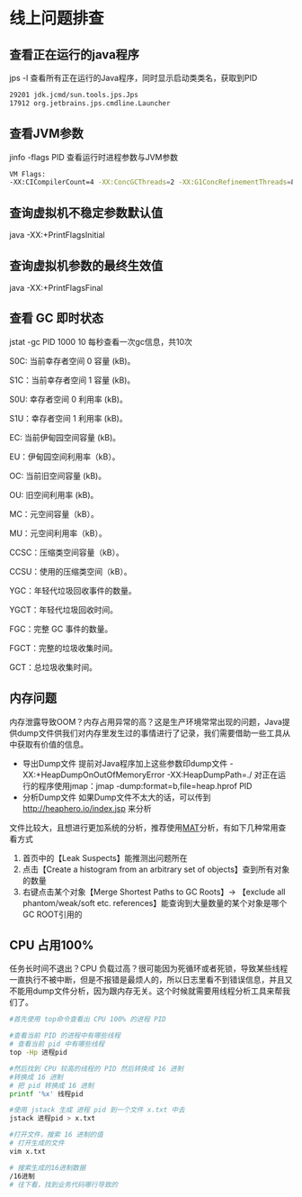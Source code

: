 # 线上问题排查

## 查看正在运行的java程序
jps -l 查看所有正在运行的Java程序，同时显示启动类类名，获取到PID
```bash
29201 jdk.jcmd/sun.tools.jps.Jps
17912 org.jetbrains.jps.cmdline.Launcher
```

## 查看JVM参数
jinfo -flags PID 查看运行时进程参数与JVM参数
```bash
VM Flags:
-XX:CICompilerCount=4 -XX:ConcGCThreads=2 -XX:G1ConcRefinementThreads=8 -XX:G1HeapRegionSize=1048576 -XX:GCDrainStackTargetSize=64 -XX:InitialHeapSize=268435456 -XX:MarkStackSize=4194304 -XX:MaxHeapSize=4294967296 -XX:MaxNewSize=2576351232 -XX:MinHeapDeltaBytes=1048576 -XX:NonNMethodCodeHeapSize=5836300 -XX:NonProfiledCodeHeapSize=122910970 -XX:ProfiledCodeHeapSize=122910970 -XX:ReservedCodeCacheSize=251658240 -XX:+SegmentedCodeCache -XX:+UseCompressedClassPointers -XX:+UseCompressedOops -XX:+UseFastUnorderedTimeStamps -XX:+UseG1GC 
```
## 查询虚拟机不稳定参数默认值

java -XX:+PrintFlagsInitial

## 查询虚拟机参数的最终生效值

java -XX:+PrintFlagsFinal

## 查看 GC 即时状态
jstat -gc PID 1000 10 每秒查看一次gc信息，共10次

S0C: 当前幸存者空间 0 容量 (kB)。

S1C：当前幸存者空间 1 容量 (kB)。

S0U: 幸存者空间 0 利用率 (kB)。

S1U：幸存者空间 1 利用率 (kB)。

EC: 当前伊甸园空间容量 (kB)。

EU：伊甸园空间利用率（kB）。

OC: 当前旧空间容量 (kB)。

OU: 旧空间利用率 (kB)。

MC：元空间容量（kB）。

MU：元空间利用率（kB）。

CCSC：压缩类空间容量（kB）。

CCSU：使用的压缩类空间（kB）。

YGC：年轻代垃圾回收事件的数量。

YGCT：年轻代垃圾回收时间。

FGC：完整 GC 事件的数量。

FGCT：完整的垃圾收集时间。

GCT：总垃圾收集时间。

## 内存问题
内存泄露导致OOM？内存占用异常的高？这是生产环境常常出现的问题，Java提供dump文件供我们对内存里发生过的事情进行了记录，我们需要借助一些工具从中获取有价值的信息。

- 导出Dump文件
提前对Java程序加上这些参数印dump文件 -XX:+HeapDumpOnOutOfMemoryError -XX:HeapDumpPath=./
对正在运行的程序使用jmap：jmap -dump:format=b,file=heap.hprof PID
- 分析Dump文件
如果Dump文件不太大的话，可以传到 http://heaphero.io/index.jsp 来分析

文件比较大，且想进行更加系统的分析，推荐使用[MAT](https://www.eclipse.org/mat/)分析，有如下几种常用查看方式

1. 首页中的【Leak Suspects】能推测出问题所在
2. 点击【Create a histogram from an arbitrary set of objects】查到所有对象的数量
3. 右键点击某个对象【Merge Shortest Paths to GC Roots】-> 【exclude all phantom/weak/soft etc. references】能查询到大量数量的某个对象是哪个GC ROOT引用的

## CPU 占用100%
任务长时间不退出？CPU 负载过高？很可能因为死循环或者死锁，导致某些线程一直执行不被中断，但是不报错是最烦人的，所以日志里看不到错误信息，并且又不能用dump文件分析，因为跟内存无关。这个时候就需要用线程分析工具来帮我们了。

```bash
#首先使用 top命令查看出 CPU 100% 的进程 PID

#查看当前 PID 的进程中有哪些线程
# 查看当前 pid 中有哪些线程
top -Hp 进程pid

#然后找到 CPU 较高的线程的 PID 然后转换成 16 进制
#转换成 16 进制
# 把 pid 转换成 16 进制
printf '%x' 线程pid

#使用 jstack 生成 进程 pid 到一个文件 x.txt 中去
jstack 进程pid > x.txt

#打开文件，搜索 16 进制的值
# 打开生成的文件
vim x.txt

# 搜索生成的16进制数据
/16进制
# 往下看，找到业务代码哪行导致的
```
